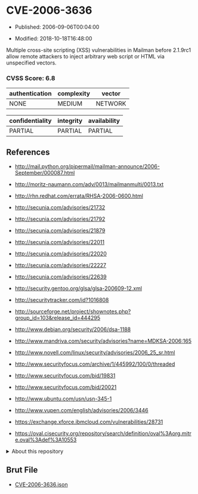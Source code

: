 # CVE-2006-3636

- Published: 2006-09-06T00:04:00

- Modified: 2018-10-18T16:48:00

Multiple cross-site scripting (XSS) vulnerabilities in Mailman before 2.1.9rc1 allow remote attackers to inject arbitrary web script or HTML via unspecified vectors.

### CVSS Score: **6.8**

| authentication | complexity | vector |
| --- | --- | --- |
| NONE | MEDIUM | NETWORK |

| confidentiality | integrity | availability |
| --- | --- | --- |
| PARTIAL | PARTIAL | PARTIAL |

## References

* http://mail.python.org/pipermail/mailman-announce/2006-September/000087.html

* http://moritz-naumann.com/adv/0013/mailmanmulti/0013.txt

* http://rhn.redhat.com/errata/RHSA-2006-0600.html

* http://secunia.com/advisories/21732

* http://secunia.com/advisories/21792

* http://secunia.com/advisories/21879

* http://secunia.com/advisories/22011

* http://secunia.com/advisories/22020

* http://secunia.com/advisories/22227

* http://secunia.com/advisories/22639

* http://security.gentoo.org/glsa/glsa-200609-12.xml

* http://securitytracker.com/id?1016808

* http://sourceforge.net/project/shownotes.php?group_id=103&release_id=444295

* http://www.debian.org/security/2006/dsa-1188

* http://www.mandriva.com/security/advisories?name=MDKSA-2006:165

* http://www.novell.com/linux/security/advisories/2006_25_sr.html

* http://www.securityfocus.com/archive/1/445992/100/0/threaded

* http://www.securityfocus.com/bid/19831

* http://www.securityfocus.com/bid/20021

* http://www.ubuntu.com/usn/usn-345-1

* http://www.vupen.com/english/advisories/2006/3446

* https://exchange.xforce.ibmcloud.com/vulnerabilities/28731

* https://oval.cisecurity.org/repository/search/definition/oval%3Aorg.mitre.oval%3Adef%3A10553

<details>
<summary>About this repository</summary> 

  This repository is part of the project [Live Hack CVE](https://github.com/Live-Hack-CVE). Main website can be found [www.live-hack.org](https://www.live-hack.org) 
  
  Made by [Sn0wAlice](https://github.com/Sn0wAlice) for the people that care about security and need to have a feed of the latest CVEs. Hope you enjoy it, don't forget to star the repo and follow me on [Twitter](https://twitter.com/Sn0wAlice) and [Github](https://github.com/Sn0wAlice). And that is my [personnal website](https://www.alice-snow.me/)

  - [Home Page](https://github.com/Live-Hack-CVE)
  - [Framework](https://github.com/Live-Hack-CVE/cve-framework)
  - [CVE database](https://github.com/Live-Hack-CVE/full_database)
  - [Changelog](https://github.com/Live-Hack-CVE/Changelog)
</details>

## Brut File

* [CVE-2006-3636.json](https://raw.githubusercontent.com/Live-Hack-CVE/full_database/main/cves/2006/CVE-2006-3636.json)

